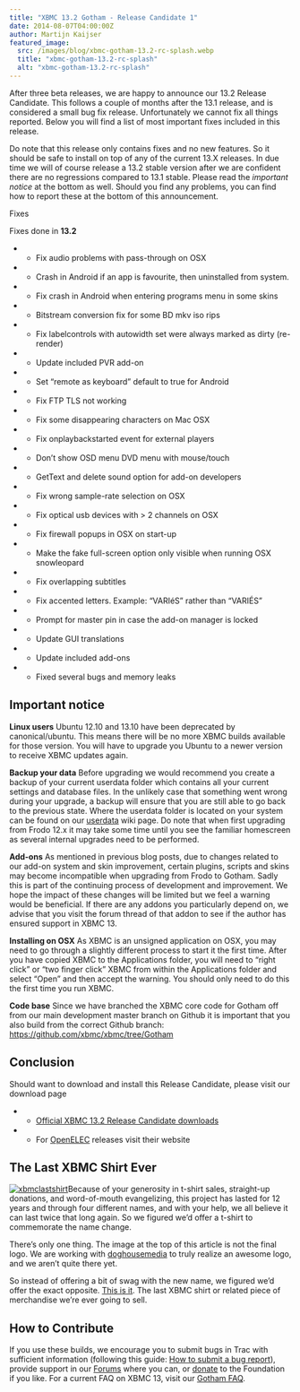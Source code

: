 ```yaml
---
title: "XBMC 13.2 Gotham - Release Candidate 1"
date: 2014-08-07T04:00:00Z
author: Martijn Kaijser
featured_image:
  src: /images/blog/xbmc-gotham-13.2-rc-splash.webp
  title: "xbmc-gotham-13.2-rc-splash"
  alt: "xbmc-gotham-13.2-rc-splash"
---
```


After three beta releases, we are happy to announce our 13.2 Release Candidate. This follows a couple of months after the 13.1 release, and is considered a small bug fix release. Unfortunately we cannot fix all things reported. Below you will find a list of most important fixes included in this release.

Do note that this release only contains fixes and no new features. So it should be safe to install on top of any of the current 13.X releases. In due time we will of course release a 13.2 stable version after we are confident there are no regressions compared to 13.1 stable. Please read the _important notice_ at the bottom as well. Should you find any problems, you can find how to report these at the bottom of this announcement.

Fixes

Fixes done in **13.2**

- - Fix audio problems with pass-through on OSX
- - Crash in Android if an app is favourite, then uninstalled from system.
- - Fix crash in Android when entering programs menu in some skins
- - Bitstream conversion fix for some BD mkv iso rips
- - Fix labelcontrols with autowidth set were always marked as dirty (re-render)
- - Update included PVR add-on
- - Set “remote as keyboard” default to true for Android
- - Fix FTP TLS not working
- - Fix some disappearing characters on Mac OSX
- - Fix onplaybackstarted event for external players
- - Don’t show OSD menu DVD menu with mouse/touch
- - GetText and delete sound option for add-on developers
- - Fix wrong sample-rate selection on OSX
- - Fix optical usb devices with \> 2 channels on OSX
- - Fix firewall popups in OSX on start-up
- - Make the fake full-screen option only visible when running OSX snowleopard
- - Fix overlapping subtitles
- - Fix accented letters. Example: “VARIéS” rather than “VARIÉS”
- - Prompt for master pin in case the add-on manager is locked
- - Update GUI translations
- - Update included add-ons
- - Fixed several bugs and memory leaks

## Important notice

**Linux users** Ubuntu 12.10 and 13.10 have been deprecated by canonical/ubuntu. This means there will be no more XBMC builds available for those version. You will have to upgrade you Ubuntu to a newer version to receive XBMC updates again.

**Backup your data** Before upgrading we would recommend you create a backup of your current userdata folder which contains all your current settings and database files. In the unlikely case that something went wrong during your upgrade, a backup will ensure that you are still able to go back to the previous state. Where the userdata folder is located on your system can be found on our [userdata](https://kodi.wiki/view/Userdata) wiki page. Do note that when first upgrading from Frodo 12.x it may take some time until you see the familiar homescreen as several internal upgrades need to be performed.

**Add-ons** As mentioned in previous blog posts, due to changes related to our add-on system and skin improvement, certain plugins, scripts and skins may become incompatible when upgrading from Frodo to Gotham. Sadly this is part of the continuing process of development and improvement. We hope the impact of these changes will be limited but we feel a warning would be beneficial. If there are any addons you particularly depend on, we advise that you visit the forum thread of that addon to see if the author has ensured support in XBMC 13.

**Installing on OSX** As XBMC is an unsigned application on OSX, you may need to go through a slightly different process to start it the first time. After you have copied XBMC to the Applications folder, you will need to “right click” or “two finger click” XBMC from within the Applications folder and select “Open” and then accept the warning. You should only need to do this the first time you run XBMC.

**Code base** Since we have branched the XBMC core code for Gotham off from our main development master branch on Github it is important that you also build from the correct Github branch: <https://github.com/xbmc/xbmc/tree/Gotham>

## Conclusion

Should want to download and install this Release Candidate, please visit our download page

- - [Official XBMC 13.2 Release Candidate downloads](https://kodi.wiki/download/)
- - For [OpenELEC](https://openelec.tv/) releases visit their website

## The Last XBMC Shirt Ever

[![xbmclastshirt](/images/blog/xbmclastshirt.webp)](https://teespring.com/lastxbmcshirt1)Because of your generosity in t-shirt sales, straight-up donations, and word-of-mouth evangelizing, this project has lasted for 12 years and through four different names, and with your help, we all believe it can last twice that long again. So we figured we’d offer a t-shirt to commemorate the name change.

There’s only one thing. The image at the top of this article is not the final logo. We are working with [doghousemedia](https://doghouse.agency/ "doghousemedia") to truly realize an awesome logo, and we aren’t quite there yet.

So instead of offering a bit of swag with the new name, we figured we’d offer the exact opposite. [This is it](https://teespring.com/lastxbmcshirt1 "The Last XBMC Shirt"). The last XBMC shirt or related piece of merchandise we’re ever going to sell.

## How to Contribute

If you use these builds, we encourage you to submit bugs in Trac with sufficient information (following this guide: [How to submit a bug report](https://kodi.wiki/view/HOW-TO:Submit_a_bug_report)), provide support in our [Forums](https://forum.kodi.tv/ "XBMC Forums") where you can, or [donate](https://kodi.wiki/contribute/donate/ "XBMC Foundation Donations") to the Foundation if you like. For a current FAQ on XBMC 13, visit our [Gotham FAQ](<https://kodi.wiki/view/XBMC_v13_(Gotham)_FAQ> "XBMC 13 FAQ").

